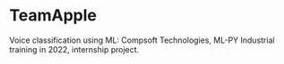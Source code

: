# TeamApple
Voice classification using ML: Compsoft Technologies, ML-PY Industrial training in 2022, internship project.  

